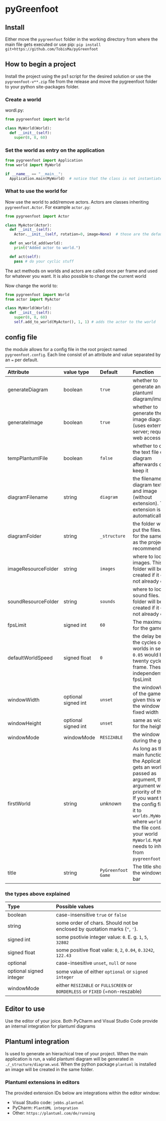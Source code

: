 # pyGreenfoot

## Install
Either move the `pygreenfoot` folder in the working directory from where the main file gets executed
or use pip: `pip install git+https://github.com/TobisMa/pyGreenfoot`

## How to begin a project
Install the project using the ps1 script for the desired solution or use the `pygreenfoot-v**.zip` file from the release and move the pygreenfoot folder to your python site-packages folder.

### Create a world
wordl.py:
```py
from pygreenfoot import World

class MyWorld(World):
  def __init__(self):
    super(8, 8, 60)
```

### Set the world as entry on the application
```py
from pygreenfoot import Application
from world import MyWorld

if __name__ == "__main__":
  Application.main(MyWorld)  # notice that the class is not instantiated
```

### What to use the world for
Now use the world to add/remove actors. Actors are classes inheriting `pygreenfoot.Actor`. 
For example `actor.py`:
```py
from pygreenfoot import Actor

class MyActor(Actor):
  def __init__(self):
    Actor.__init__(self, rotation=0, image=None)  # those are the default values

  def on_world_add(world):
    print("Added actor to world.")

  def act(self):
    pass # do your cyclic stuff
```
The act methods on worlds and actors are called once per frame and used for whatever you want.
It is also possible to change the current world

Now change the world to:
```py
from pygreenfoot import World
from actor import MyActor

class MyWorld(World):
  def __init__(self):
    super(8, 8, 60)
    self.add_to_world(MyActor(), 1, 1) # adds the actor to the world
```

## config file
the module allows for a config file in the root project named `pygreenfoot.config`.
Each line consist of an attribute and value separated by an `=` per default.

| Attribute | value type | Default | Function | 
| :-- | :--- | :-- | :--- |
| generateDiagram | boolean | `true` | whether to generate an plantuml diagram/image |
| generateImage | boolean | `true` | whether to generate the image diagram (uses external server; requires web access) |
| tempPlantumlFile | boolean | `false` | whether to delete the text file of the diagram afterwards or to keep it| 
| diagramFilename | string | `diagram` | the filename of the diagram text file and image (without extension). The extension is added automatically |
| diagramFolder | string | `_structure` | the folder where to put the files. Use `.` for the same folder as the project (not recommended) |
| imageResourceFolder | string | `images` | where to look for images. This folder will be created if it does not already exist |
| soundResourceFolder | string | `sounds` | where to look for sound files. This folder will be created if it does not already exist |
| fpsLimit | signed int | `60` | The maximum fps for the game |
| defaultWorldSpeed | signed float | `0` | the delay between the cycles of the worlds in seconds. `0.05` would be twenty cycles per frame. These are independent of the fpsLimit |
| windowWidth | optional signed int | `unset` | the windowWidth of the game. If given this will set the window to a fixed width |
| windowHeight | optional signed int | `unset` | same as width, but for the height |
| windowMode | windowMode | `RESIZABLE` | the window mode during the game |
| firstWorld | string | _unknown_ | As long as the main function from the Application gets an world passed as argument, this argument will have priority of this file. If you want to use the config file set it to `worlds.MyWorld` where `worlds` is the file containing your world `MyWorld`. `MyWorld` needs to inherit from `pygreenfoot.World`. |
| title | string | `PyGreenfoot Game` | The title shown in the windows title bar |

### the types above explained 
| Type | Possible values |
| :--- | :--- |
| boolean | case-insensitive `true` or `false` |
| string | some order of chars. Should not be enclosed by quotation marks (`"`, `'`). |
| signed int | some psotivie integer value: `0`. E. g. `1`, `5`, `32802` |
| signed float | some positive float valie: `0`, `2`, `0.04`, `0.3242`, `122.43` |
| optional | case-insesitive `unset`, `null` or `none` |
| optional signed integer | some value of either `optional` or `signed integer` |
| windowMode | either `RESIZABLE` or `FULLSCREEN` or `BORDERLESS` or `FIXED` (=non-reszable) |


## Editor to use
Use the editor of your joice. Both PyCharm and Visual Studio Code provide an internal integration for plantuml diagrams

## Plantuml integration
Is used to generate an hierachical tree of your project.
When the main application is run, a valid plantuml diagram will be generated in `./_structure/diagram.wsd`. When the python package `plantuml` is installed an image will be created in the same folder. 

### Plantuml extensions in editors
The provided extension IDs below are integrations within the editor window:  
- Visual Studio code: `jebbs.plantuml`  
- PyCharm: `PlantUML integration`
- Other: `https://plantuml.com/de/running`
